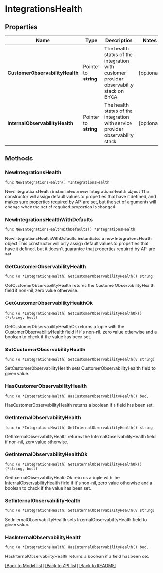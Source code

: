 # IntegrationsHealth

## Properties

Name | Type | Description | Notes
------------ | ------------- | ------------- | -------------
**CustomerObservabilityHealth** | Pointer to **string** | The health status of the integration with customer provider observability stack on BYOA | [optional] 
**InternalObservabilityHealth** | Pointer to **string** | The health status of the integration with service provider observability stack | [optional] 

## Methods

### NewIntegrationsHealth

`func NewIntegrationsHealth() *IntegrationsHealth`

NewIntegrationsHealth instantiates a new IntegrationsHealth object
This constructor will assign default values to properties that have it defined,
and makes sure properties required by API are set, but the set of arguments
will change when the set of required properties is changed

### NewIntegrationsHealthWithDefaults

`func NewIntegrationsHealthWithDefaults() *IntegrationsHealth`

NewIntegrationsHealthWithDefaults instantiates a new IntegrationsHealth object
This constructor will only assign default values to properties that have it defined,
but it doesn't guarantee that properties required by API are set

### GetCustomerObservabilityHealth

`func (o *IntegrationsHealth) GetCustomerObservabilityHealth() string`

GetCustomerObservabilityHealth returns the CustomerObservabilityHealth field if non-nil, zero value otherwise.

### GetCustomerObservabilityHealthOk

`func (o *IntegrationsHealth) GetCustomerObservabilityHealthOk() (*string, bool)`

GetCustomerObservabilityHealthOk returns a tuple with the CustomerObservabilityHealth field if it's non-nil, zero value otherwise
and a boolean to check if the value has been set.

### SetCustomerObservabilityHealth

`func (o *IntegrationsHealth) SetCustomerObservabilityHealth(v string)`

SetCustomerObservabilityHealth sets CustomerObservabilityHealth field to given value.

### HasCustomerObservabilityHealth

`func (o *IntegrationsHealth) HasCustomerObservabilityHealth() bool`

HasCustomerObservabilityHealth returns a boolean if a field has been set.

### GetInternalObservabilityHealth

`func (o *IntegrationsHealth) GetInternalObservabilityHealth() string`

GetInternalObservabilityHealth returns the InternalObservabilityHealth field if non-nil, zero value otherwise.

### GetInternalObservabilityHealthOk

`func (o *IntegrationsHealth) GetInternalObservabilityHealthOk() (*string, bool)`

GetInternalObservabilityHealthOk returns a tuple with the InternalObservabilityHealth field if it's non-nil, zero value otherwise
and a boolean to check if the value has been set.

### SetInternalObservabilityHealth

`func (o *IntegrationsHealth) SetInternalObservabilityHealth(v string)`

SetInternalObservabilityHealth sets InternalObservabilityHealth field to given value.

### HasInternalObservabilityHealth

`func (o *IntegrationsHealth) HasInternalObservabilityHealth() bool`

HasInternalObservabilityHealth returns a boolean if a field has been set.


[[Back to Model list]](../README.md#documentation-for-models) [[Back to API list]](../README.md#documentation-for-api-endpoints) [[Back to README]](../README.md)


